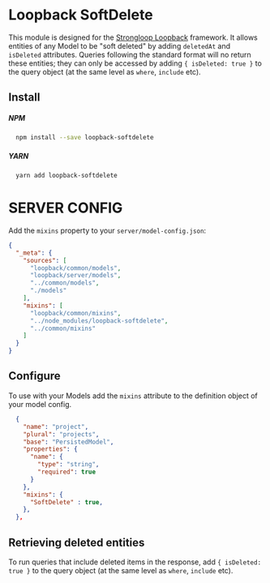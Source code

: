 Loopback SoftDelete
=============

This module is designed for the [Strongloop Loopback](https://github.com/strongloop/loopback) framework. It allows entities of any Model to be "soft deleted" by adding `deletedAt` and `isDeleted` attributes. Queries following the standard format will no return these entities; they can only be accessed by adding `{ isDeleted: true }` to the query object (at the same level as `where`, `include` etc).

Install
-------

##### NPM
```bash
  npm install --save loopback-softdelete
```

##### YARN
```bash
  yarn add loopback-softdelete
```


SERVER CONFIG
=============

Add the `mixins` property to your `server/model-config.json`:

```json
{
  "_meta": {
    "sources": [
      "loopback/common/models",
      "loopback/server/models",
      "../common/models",
      "./models"
    ],
    "mixins": [
      "loopback/common/mixins",
      "../node_modules/loopback-softdelete",
      "../common/mixins"
    ]
  }
}
```

Configure
----------

To use with your Models add the `mixins` attribute to the definition object of your model config.

```json
  {
    "name": "project",
    "plural": "projects",
    "base": "PersistedModel",
    "properties": {
      "name": {
        "type": "string",
        "required": true
      }
    },
    "mixins": {
      "SoftDelete" : true,
    },
  },
```

Retrieving deleted entities
---------------------------

To run queries that include deleted items in the response, add `{ isDeleted: true }` to the query object (at the same level as `where`, `include` etc).

